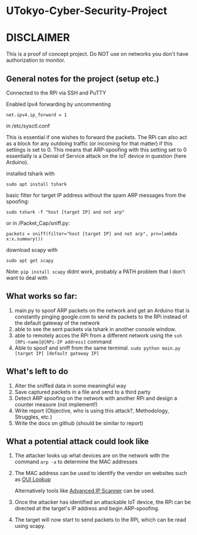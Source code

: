 # UTokyo-Cyber-Security-Project

# DISCLAIMER
This is a proof of concept project. Do NOT use on networks you don't have authorization to monitor.




## General notes for the project (setup etc.)

Connected to the RPi via SSH and PuTTY

Enabled Ipv4 forwarding by uncommenting

`net.ipv4.ip_forward = 1`

in /etc/sysctl.conf

This is essential if one wishes to forward the packets. The RPi can also act as a block for any outdoing traffic (or incoming for that matter) if this settings is set to  0. This means that ARP-spoofing with this setting set to 0 essentially is a Denial of Service attack on the IoT device in question (here Arduino).

installed tshark with 

`sudo apt install tshark`


basic filter for target IP address without the spam ARP messages from the spoofing:

`sudo tshark -f "host [target IP] and not arp"`

or in /Packet_Cap/sniff.py:

`packets = sniff(filter="host [target IP] and not arp", prn=lambda x:x.summary())` 


download scapy with 

`sudo apt get scapy`

Note: `pip install scapy` didnt work, probably a PATH problem that I don't want to deal with


## What works so far:
1) main.py to spoof ARP packets on the network and get an Arduino that is constantly pinging google.com to send its packets to the RPi instead of the default gateway of the network
2) able to see the sent packets via tshark in another console window.
3) able to remotely acces the RPi from a different network using the `ssh [RPi-name]@[RPi-IP address]` command
4) Able to spoof and sniff from the same terminal. `sudo python main.py [target IP] [default gateway IP]`

## What's left to do
1) Alter the sniffed data in some meaningful way
2) Save captured packets in a file and send to a third party
3) Detect ARP spoofing on the network with another RPi and design a counter measure (not implement!)
4) Write report (Objective, who is using this attack?, Methodology, Struggles, etc.)
5) Write the docs on github (should be similar to report)

## What a potential attack could look like

1) The attacker looks up what devices are on the network with the command `arp -a` to determine the MAC addresses
2) The MAC address can be used to identify the vendor on websites such as [OUI Lookup](https://ouilookup.com/search/B827EB127F51)

   Alternatively tools like [Advanced IP Scanner](https://www.advanced-ip-scanner.com/) can be used.
3) Once the attacker has identified an attackable IoT device, the RPi can be directed at the target's IP address and begin ARP-spoofing.
4) The target will now start to send packets to the RPi, which can be read using scapy.
